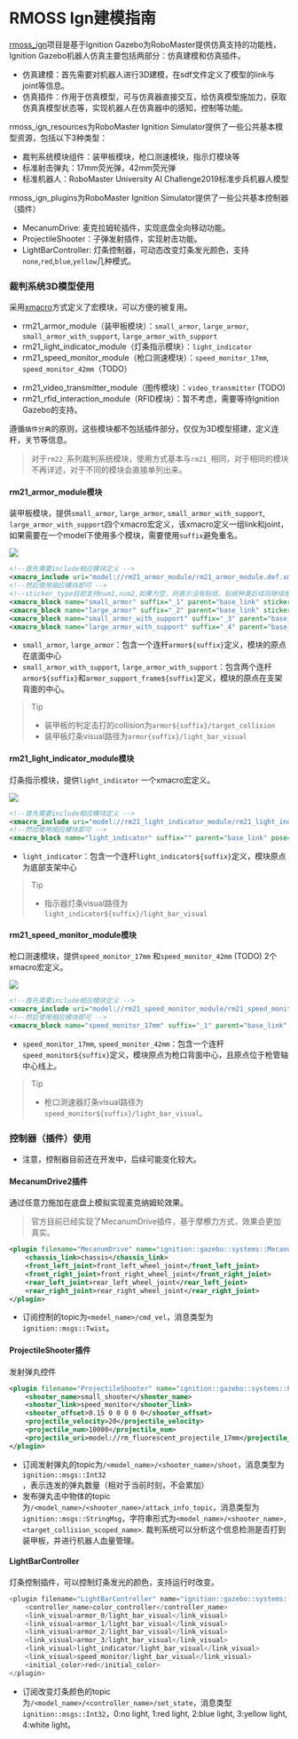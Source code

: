 # RMOSS Ign建模指南

[rmoss_ign](https://github.com/robomaster-oss/rmoss_ign)项目是基于Ignition Gazebo为RoboMaster提供仿真支持的功能栈，Ignition Gazebo机器人仿真主要包括两部分：仿真建模和仿真插件。

* 仿真建模：首先需要对机器人进行3D建模，在sdf文件定义了模型的link与joint等信息。
* 仿真插件：作用于仿真模型，可与仿真器直接交互，给仿真模型施加力，获取仿真真模型状态等，实现机器人在仿真器中的感知，控制等功能。

rmoss_ign_resources为RoboMaster Ignition Simulator提供了一些公共基本模型资源，包括以下3种类型：

* 裁判系统模块组件：装甲板模块，枪口测速模块，指示灯模块等
* 标准射击弹丸：17mm荧光弹，42mm荧光弹
* 标准机器人：RoboMaster University AI Challenge2019标准步兵机器人模型

rmoss_ign_plugins为RoboMaster Ignition Simulator提供了一些公共基本控制器（插件）

- MecanumDrive: 麦克拉姆轮插件，实现底盘全向移动功能。
- ProjectileShooter：子弹发射插件，实现射击功能。
- LightBarController: 灯条控制器，可动态改变灯条发光颜色，支持`none`,`red`,`blue`,`yellow`几种模式。

### 裁判系统3D模型使用

采用[xmacro](https://github.com/gezp/xmacro)方式定义了宏模块，可以方便的被复用。

* rm21_armor_module（装甲板模块）：`small_armor`, `large_armor`, `small_armor_with_support`, `large_armor_with_support`
* rm21_light_indicator_module（灯条指示模块）：`light_indicator` 
* rm21_speed_monitor_module（枪口测速模块）：`speed_monitor_17mm`, `speed_monitor_42mm`（TODO）

- rm21_video_transmitter_module（图传模块）：`video_transmitter` (TODO)
- rm21_rfid_interaction_module（RFID模块）：暂不考虑，需要等待Ignition Gazebo的支持。

遵循`插件分离`的原则，这些模块都不包括插件部分，仅仅为3D模型搭建，定义连杆，关节等信息。

> 对于`rm22_`系列裁判系统模块，使用方式基本与`rm21_`相同，对于相同的模块不再详述，对于不同的模块会直接单列出来。

#### rm21_armor_module模块

装甲板模块，提供`small_armor`, `large_armor`, `small_armor_with_support`, `large_armor_with_support`四个xmacro宏定义，该xmacro定义一组link和joint，如果需要在一个model下使用多个模块，需要使用`suffix`避免重名。

![](imgs/rm21_armor_module.png)

```xml
<!--首先需要include相应模块定义 -->
<xmacro_include uri="model://rm21_armor_module/rm21_armor_module.def.xmacro" />
<!--然后使用相应模块即可 -->
<!--sticker_type目前支持num1,num2,如果为空，则表示没有贴纸，贴纸种类后续将继续增加 -->
<xmacro_block name="small_armor" suffix="_1" parent="base_link" sticker_type="" pose="0 -0.15 0.2 0 0 0"/>
<xmacro_block name="large_armor" suffix="_2" parent="base_link" sticker_type="num1" pose="0 0.15 0.2 0 0 0"/>
<xmacro_block name="small_armor_with_support" suffix="_3" parent="base_link" sticker_type="num2" pose="0.2 0 0 0 0 0"/>
<xmacro_block name="large_armor_with_support" suffix="_4" parent="base_link" sticker_type="num2" pose="0 0.2 0 0 0 1.57"/>
```

* `small_armor`, `large_armor`：包含一个连杆`armor${suffix}`定义，模块的原点在底面中心
* `small_armor_with_support`, `large_armor_with_support`：包含两个连杆`armor${suffix}`和`armor_support_frame${suffix}`定义，模块的原点在支架背面的中心。

> Tip
>
> * 装甲板的判定击打的collision为`armor${suffix}/target_collision`
> * 装甲板灯条visual路径为`armor{suffix}/light_bar_visual`

#### rm21_light_indicator_module模块

灯条指示模块，提供`light_indicator` 一个xmacro宏定义。

![](imgs/rm21_light_indicator_module.png)

```xml
<!--首先需要include相应模块定义 -->  
<xmacro_include uri="model://rm21_light_indicator_module/rm21_light_indicator_module.def.xmacro" />
<!--然后使用相应模块即可 -->
<xmacro_block name="light_indicator" suffix="" parent="base_link" pose="0 0 0.2 0 0 0"/>
```

* `light_indicator`：包含一个连杆`light_indicator${suffix}`定义，模块原点为底部支架中心

> Tip
>
> * 指示器灯条visual路径为`light_indicator${suffix}/light_bar_visual`

#### rm21_speed_monitor_module模块

枪口测速模块，提供`speed_monitor_17mm` 和`speed_monitor_42mm` (TODO) 2个xmacro宏定义。

![](imgs/rm21_speed_monitor_module.png)

```xml
<!--首先需要include相应模块定义 -->  
<xmacro_include uri="model://rm21_speed_monitor_module/rm21_speed_monitor_module.def.xmacro" />
<!--然后使用相应模块即可 -->
<xmacro_block name="speed_monitor_17mm" suffix="_1" parent="base_link" pose="0.2 0 0 0 0 0"/> 
```

* `speed_monitor_17mm`, `speed_monitor_42mm`：包含一个连杆`speed_monitor${suffix}`定义，模块原点为枪口背面中心，且原点位于枪管轴中心线上。

> Tip
>
> * 枪口测速器灯条visual路径为`speed_monitor${suffix}/light_bar_visual`。

### 控制器（插件）使用

* 注意，控制器目前还在开发中，后续可能变化较大。

#### MecanumDrive2插件

通过任意力施加在底盘上模拟实现麦克纳姆轮效果。

> 官方目前已经实现了MecanumDrive插件，基于摩檫力方式，效果会更加真实。

```xml
<plugin filename="MecanumDrive" name="ignition::gazebo::systems::MecanumDrive2">
    <chassis_link>chassis</chassis_link>
    <front_left_joint>front_left_wheel_joint</front_left_joint>
    <front_right_joint>front_right_wheel_joint</front_right_joint>
    <rear_left_joint>rear_left_wheel_joint</rear_left_joint>
    <rear_right_joint>rear_right_wheel_joint</rear_right_joint>
</plugin>
```

* 订阅控制的topic为`<model_name>/cmd_vel`，消息类型为`ignition::msgs::Twist`。

#### ProjectileShooter插件 

发射弹丸控件

```xml
<plugin filename="ProjectileShooter" name="ignition::gazebo::systems::ProjectileShooter">
    <shooter_name>small_shooter</shooter_name>
    <shooter_link>speed_monitor</shooter_link>
    <shooter_offset>0.15 0 0 0 0 0</shooter_offset>
    <projectile_velocity>20</projectile_velocity>
    <projectile_num>10000</projectile_num>
    <projectile_uri>model://rm_fluorescent_projectile_17mm</projectile_uri>
</plugin>
```

* 订阅发射弹丸的topic为`/<model_name>/<shooter_name>/shoot`，消息类型为`ignition::msgs::Int32`，表示连发的弹丸数量（相对于当前时刻，不会累加）
* 发布弹丸击中物体的topic为`/<model_name>/<shooter_name>/attack_info_topic`，消息类型为`ignition::msgs::StringMsg`，字符串形式为`<model_name>/<shooter_name>, <target_collision_scoped_name>`. 裁判系统可以分析这个信息检测是否打到装甲板，并进行机器人血量管理。

#### LightBarController

灯条控制插件，可以控制灯条发光的颜色，支持运行时改变。

```c++
<plugin filename="LightBarController" name="ignition::gazebo::systems::LightBarController">
    <controller_name>color_controller</controller_name>
    <link_visual>armor_0/light_bar_visual</link_visual>
    <link_visual>armor_1/light_bar_visual</link_visual>
    <link_visual>armor_2/light_bar_visual</link_visual>
    <link_visual>armor_3/light_bar_visual</link_visual>
    <link_visual>light_indicator/light_bar_visual</link_visual>
    <link_visual>speed_monitor/light_bar_visual</link_visual>
    <initial_color>red</initial_color>
</plugin>
```

* 订阅改变灯条颜色的topic为`/<model_name>/<controller_name>/set_state`，消息类型`ignition::msgs::Int32`，0:no light, 1:red light, 2:blue light, 3:yellow light, 4:white light。

